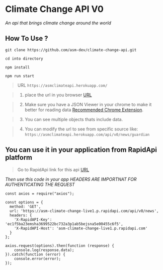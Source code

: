 # Climate Change API V0

_An api that brings climate change around the world_

## How To Use ?

```
git clone https://github.com/asm-dev/climate-change-api.git

cd into directory

npm install

npm run start
```

> URL `https://asmclimateapi.herokuapp.com/`

> 1. place the url in you browser [URL](https://asmclimateapi.herokuapp.com/api/v0/news)

> 2. Make sure you have a JSON Viewer in your chrome to make it better for reading data [Recommended Chrome Extension](https://chrome.google.com/webstore/detail/json-viewer-pro/eifflpmocdbdmepbjaopkkhbfmdgijcc?hl=en-US).

> 3. You can see multiple objects thats include data.

> 4. You can modify the url to see from specific source like: `https://asmclimateapi.herokuapp.com/api/v0/news/guardian`

## You can use it in your application from RapidApi platform

> Go to RapidApi link for this api [URL]('https://rapidapi.com/MrMeselmani/api/asm-climate-change-live1')

_Then use this code in your app HEADERS ARE IMPORTNAT FOR AUTHENTICATING THE REQUEST_

```
const axios = require("axios");

const options = {
  method: 'GET',
  url: 'https://asm-climate-change-live1.p.rapidapi.com/api/v0/news',
  headers: {
    'X-RapidAPI-Key': 'ec1f5ba23emsha3699522bc732a3p1ab5bejsna5e00455c6f5',
    'X-RapidAPI-Host': 'asm-climate-change-live1.p.rapidapi.com'
  }
};

axios.request(options).then(function (response) {
	console.log(response.data);
}).catch(function (error) {
	console.error(error);
});
```
